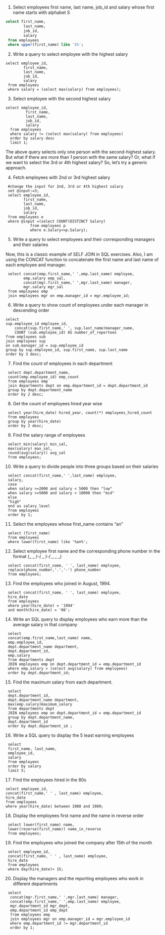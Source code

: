 1. Select employees first name, last name, job_id and salary whose first name starts with alphabet S

```sql
select first_name,
        last_name,
        job_id,
        salary
 from employees
 where upper(first_name) like 'S%';
```

2. Write a query to select employee with the highest salary

```
select employee_id,
        first_name,
        last_name,
        job_id,
        salary
 from employees
 where salary = (select max(salary) from employees);
```
3. Select employee with the second highest salary

```
select employee_id,
         first_name,
         last_name,
         job_id,
         salary
  from employees
  where salary != (select max(salary) from employees)
  order by salary desc
  limit 1;
  ```
The above query selects only one person with the second-highest salary. But what if there are more than 1 person with the same salary? Or, what if we want to select the 3rd or 4th highest salary? So, let’s try a generic approach.

4. Fetch employees with 2nd or 3rd highest salary

```
 #change the input for 2nd, 3rd or 4th highest salary
 set @input:=3;
 select employee_id, 
        first_name,
        last_name,
        job_id,
        salary 
 from employees e 
 where @input =(select COUNT(DISTINCT Salary) 
           from employees p 
           where e.Salary<=p.Salary);
```

5. Write a query to select employees and their corresponding managers and their salaries

Now, this is a classic example of SELF JOIN in SQL exercises. Also, I am using the CONCAT function to concatenate the first name and last name of each employee and manager.

```
 select concat(emp.first_name,' ',emp.last_name) employee,
        emp.salary emp_sal,
        concat(mgr.first_name,' ',mgr.last_name) manager,
        mgr.salary mgr_sal
 from employees emp
 join employees mgr on emp.manager_id = mgr.employee_id;
 ```

6. Write a query to show count of employees under each manager in descending order

 ```
 select 
 sup.employee_id employee_id,
     concat(sup.first_name,' ', sup.last_name)manager_name,
     COUNT (sub.employee_id) AS number_of_reportees
 from employees sub 
 join employees sup 
 on sub.manager_id = sup.employee_id
 group by sup.employee_id, sup.first_name, sup.last_name
 order by 3 desc;
 ```

7. Find the count of employees in each department

```
 select dept.department_name,
 count(emp.employee_id) emp_count
 from employees emp
 join departments dept on emp.department_id = dept.department_id
 group by dept.department_name
 order by 2 desc;

```
8. Get the count of employees hired year wise

```
 select year(hire_date) hired_year, count(*) employees_hired_count
 from employees
 group by year(hire_date)
 order by 2 desc;

```

9. Find the salary range of employees

```
 select min(salary) min_sal, 
 max(salary) max_sal,
 round(avg(salary)) avg_sal
 from employees;

```
10. Write a query to divide people into three groups based on their salaries

```
 select concat(first_name,' ',last_name) employee,
 salary,
 case
 when salary >=2000 and salary < 5000 then "low" 
 when salary >=5000 and salary < 10000 then "mid"
 else
 "high"
 end as salary_level
 from employees
 order by 1;

```
11. Select the employees whose first_name contains “an”

```
 select (first_name)
 from employees
 where lower(first_name) like '%an%';

```
12. Select employee first name and the corresponding phone number in the format (_ _ _)-(_ _ _)-(_ _ _ _)

```
 select concat(first_name, ' ', last_name) employee,
 replace(phone_number,'.','-') phone_number
 from employees;

```

13. Find the employees who joined in August, 1994.

```
 select concat(first_name, ' ', last_name) employee,
 hire_date
 from employees
 where year(hire_date) = '1994'
 and month(hire_date) = '08';

```
14. Write an SQL query to display employees who earn more than the average salary in that company

```
 select 
 concat(emp.first_name,last_name) name,
 emp.employee_id, 
 dept.department_name department,
 dept.department_id,
 emp.salary
 from departments dept
 JOIN employees emp on dept.department_id = emp.department_id
 where emp.salary > (select avg(salary) from employees)
 order by dept.department_id;

```
15. Find the maximum salary from each department.

```
 select 
 dept.department_id,
 dept.department_name department,
 max(emp.salary)maximum_salary
 from departments dept
 JOIN employees emp on dept.department_id = emp.department_id
 group by dept.department_name,
 dept.department_id
 order by dept.department_id ;

```

16. Write a SQL query to display the 5 least earning employees

```
 select 
 first_name, last_name, 
 employee_id,
 salary
 from employees
 order by salary
 limit 5;

```
17. Find the employees hired in the 80s

```
select employee_id,
concat(first_name,' ' , last_name) employee,
hire_date
from employees
where year(hire_date) between 1980 and 1989;

```
18. Display the employees first name and the name in reverse order

```
 select lower(first_name) name, 
 lower(reverse(first_name)) name_in_reverse
 from employees;

```
19. Find the employees who joined the company after 15th of the month

```
 select employee_id,
 concat(first_name, ' ' , last_name) employee,
 hire_date
 from employees
 where day(hire_date)> 15;

```

20. Display the managers and the reporting employees who work in different departments

```
 select 
  concat(mgr.first_name,' ',mgr.last_name) manager,
  concat(emp.first_name,' ',emp.last_name) employee,
  mgr.department_id mgr_dept,
  emp.department_id emp_dept
  from employees emp
  join employees mgr on emp.manager_id = mgr.employee_id
  where emp.department_id != mgr.department_id
  order by 1;

```

